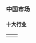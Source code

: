 ### 中国市场

#### 十大行业

<table><tr><td>
<div class="tradingview-widget-container">
  <div class="tradingview-widget-container__widget"></div>
  <div class="tradingview-widget-copyright"></div>
  <script type="text/javascript" src="https://s3.tradingview.com/external-embedding/embed-widget-market-overview.js" async>
{
  "colorTheme": "light",
  "dateRange": "ALL",
  "showChart": true,
  "locale": "zh_CN",
  "largeChartUrl": "",
  "isTransparent": false,
  "showSymbolLogo": true,
  "showFloatingTooltip": false,
  "width": "380",
  "height": "800",
  "plotLineColorGrowing": "rgba(41, 98, 255, 1)",
  "plotLineColorFalling": "rgba(41, 98, 255, 1)",
  "gridLineColor": "rgba(240, 243, 250, 0)",
  "scaleFontColor": "rgba(120, 123, 134, 1)",
  "belowLineFillColorGrowing": "rgba(41, 98, 255, 0.12)",
  "belowLineFillColorFalling": "rgba(41, 98, 255, 0.12)",
  "belowLineFillColorGrowingBottom": "rgba(41, 98, 255, 0)",
  "belowLineFillColorFallingBottom": "rgba(41, 98, 255, 0)",
  "symbolActiveColor": "rgba(41, 98, 255, 0.12)",
  "tabs": [
    {
      "title": "指数",
      "symbols": [
        {
          "s": "SSE:000928"
        },
        {
          "s": "SSE:000929"
        },
        {
          "s": "SSE:000930"
        },
        {
          "s": "SSE:000931"
        },
        {
          "s": "SSE:000932"
        },
        {
          "s": "SSE:000933"
        },
        {
          "s": "SSE:000934"
        },
        {
          "s": "SSE:000935"
        },
        {
          "s": "SSE:000936"
        },
        {
          "s": "SSE:000937"
        }
      ],
      "originalTitle": "Indices"
    }
  ]
}
  </script>
</div>

</td><td>
<div class="tradingview-widget-container">
  <div class="tradingview-widget-container__widget"></div>
  <div class="tradingview-widget-copyright"></div>
  <script type="text/javascript" src="https://s3.tradingview.com/external-embedding/embed-widget-market-overview.js" async>
{
  "colorTheme": "light",
  "dateRange": "ALL",
  "showChart": true,
  "locale": "zh_CN",
  "largeChartUrl": "",
  "isTransparent": false,
  "showSymbolLogo": true,
  "showFloatingTooltip": false,
  "width": "380",
  "height": "800",
  "plotLineColorGrowing": "rgba(41, 98, 255, 1)",
  "plotLineColorFalling": "rgba(41, 98, 255, 1)",
  "gridLineColor": "rgba(240, 243, 250, 0)",
  "scaleFontColor": "rgba(120, 123, 134, 1)",
  "belowLineFillColorGrowing": "rgba(41, 98, 255, 0.12)",
  "belowLineFillColorFalling": "rgba(41, 98, 255, 0.12)",
  "belowLineFillColorGrowingBottom": "rgba(41, 98, 255, 0)",
  "belowLineFillColorFallingBottom": "rgba(41, 98, 255, 0)",
  "symbolActiveColor": "rgba(41, 98, 255, 0.12)",
  "tabs": [
    {
      "title": "指数",
      "symbols": [
        {
          "s": "SSE:000908"
        },
        {
          "s": "SSE:000909"
        },
        {
          "s": "SSE:000910"
        },
        {
          "s": "SSE:000911"
        },
        {
          "s": "SSE:000912"
        },
        {
          "s": "SSE:000913"
        },
        {
          "s": "SSE:000914"
        },
        {
          "s": "SSE:000915"
        },
        {
          "s": "SSE:000916"
        },
        {
          "s": "SSE:000917"
        }
      ],
      "originalTitle": "Indices"
    }
  ]
}
  </script>
</div>
</td></tr></table>